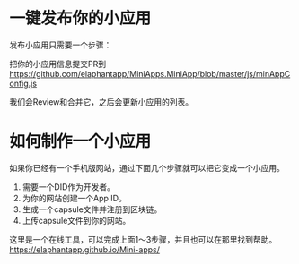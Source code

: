 # 一键发布你的小应用

发布小应用只需要一个步骤： 

把你的小应用信息提交PR到 https://github.com/elaphantapp/MiniApps.MiniApp/blob/master/js/minAppConfig.js

我们会Review和合并它，之后会更新小应用的列表。

# 如何制作一个小应用

如果你已经有一个手机版网站，通过下面几个步骤就可以把它变成一个小应用。

1. 需要一个DID作为开发者。
2. 为你的网站创建一个App ID。
3. 生成一个capsule文件并注册到区块链。
4. 上传capsule文件到你的网站。

这里是一个在线工具，可以完成上面1～3步骤，并且也可以在那里找到帮助。
https://elaphantapp.github.io/Mini-apps/
